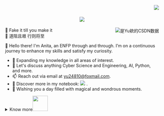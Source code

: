 <!--
**lightrain-a/lightrain-a** is a ✨ _special_ ✨ repository because its `README.md` (this file) appears on your GitHub profile.

Here are some ideas to get you started:

- 🔭 I’m currently working on ...
- 🌱 I’m currently learning ...
- 👯 I’m looking to collaborate on ...
- 🤔 I’m looking for help with ...
- 💬 Ask me about ...
- 📫 How to reach me: ...
- 😄 Pronouns: ...
- ⚡ Fun fact: ...
![](https://stats.justsong.cn/api/csdn?id=WTYuong&theme=light&lang=zh-CN)
<img align="right" src="https://visitor-badge.laobi.icu/badge?page_id=salesp07.salesp07" />
-->

<img align="right" src="https://visitor-badge.laobi.icu/badge?page_id=lightrain-a.lightrain-a" />
<h1 align="center">
    <img src="https://readme-typing-svg.herokuapp.com/?font=Righteous&size=35&center=true&vCenter=true&width=500&height=70&duration=4000&lines=Hi+There!+👋+I'm+Muzi;" />
</h1>


<img src="https://stats.justsong.cn/api/csdn?id=WTYuong&theme=light" alt="是Yu欸的CSDN数据" style="zoom:100%;" align="right"/>

🌈 Fake it till you make it <br />
🌌 道阻且艰 行则将至 <br />

👋 Hello there! I'm Anita, an ENFP through and through. I’m on a continuous journey to enhance my skills and satisfy my curiosity. 
- 🌱 Expanding my knowledge in all areas of interest.
- 💬 Let's discuss anything Cyber Science and Engineering, AI, Python, and more.
- 📫 Reach out via email at yu24810@foxmail.com.
- 🔭 Discover more in my notebook: <a href="https://blog.csdn.net/WTYuong/"><img src="https://img.shields.io/badge/CSDN-blog-c32136" /></a> .
- 🌟 Wishing you a day filled with magical and wondrous moments.


<details>
 <summary>Know more<img src="https://media.giphy.com/media/mGcNjsfWAjY5AEZNw6/giphy.gif" width="50"></summary>

<h2 align="left">📃 Recent Blog:</h2> 
<img align="right" width="88" src="https://cdn.jsdelivr.net/gh/sun0225SUN/sun0225SUN/assets/images/artist.png" />

- [四年旅程，一路成长——小雨的创作纪念日](https://blog.csdn.net/wtyuong/article/details/137229014?spm=1001.2014.3001.5502) -2024-04-01
- [量子计算与量子密码（入门级-少图版）](https://blog.csdn.net/wtyuong/article/details/134120083?spm=1001.2014.3001.5502) -2024-03-07
- [【网安AIGC专题】46篇前沿代码大模型论文、24篇论文阅读笔记汇总](https://blog.csdn.net/wtyuong/article/details/134650727?spm=1001.2014.3001.5502) -2024-02-06


  <h2 align="left">📈 GitHub Activity Graph:</h2> 
<table border=0>
  <tr>
    <td><img src="https://github-readme-stats.vercel.app/api?username=lightrain-a&show_icons=true&count_private=true&theme=vue-light&hide_border=true" alt="lightrain-a's GitHub stats" style="zoom:100%;" align="left"/></td>
    <td><img src="https://github-readme-streak-stats.herokuapp.com/?user=lightrain-a"></img></td>
  </tr>
</table>

[![](https://github-readme-stats.vercel.app/api/top-langs/?username=lightrain-a&layout=compact)](https://github.com/anuraghazra/github-readme-stats)
